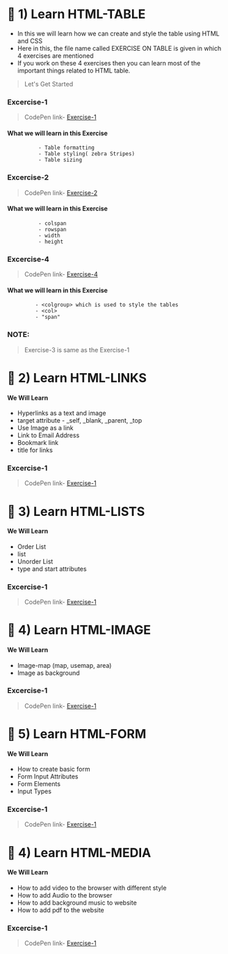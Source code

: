 

<h1> 📘 1) Learn HTML-TABLE</h1>

- In this we will learn how we can create and style the table using HTML and CSS
- Here in this, the file name called EXERCISE ON TABLE is given in which 4 exercises are mentioned
- If you work on these 4 exercises then you can learn most of the important things related to HTML table.

> Let's Get Started

### Excercise-1
> CodePen link- [Exercise-1](https://codepen.io/vinayak9669/pen/BaGLxqN)

  ####  What we will learn in this Exercise
              - Table formatting
              - Table styling( zebra Stripes)
              - Table sizing

### Excercise-2
> CodePen link- [Exercise-2](https://codepen.io/vinayak9669/pen/zYMKLGO)

   ####  What we will learn in this Exercise
              - colspan
              - rowspan
              - width
              - height

### Excercise-4
> CodePen link- [Exercise-4](https://codepen.io/vinayak9669/pen/mdQrjzL)

 ####  What we will learn in this Exercise
             - <colgroup> which is used to style the tables
             - <col>
             - "span"

### NOTE:
> Exercise-3 is same as the Exercise-1

<h1> 📘 2) Learn HTML-LINKS</h1>

   #### We Will Learn
  - Hyperlinks as a text and image
  - target attribute
                 - _self, _blank, _parent, _top
  - Use Image as a link
  - Link to Email Address
  - Bookmark link
  - title for links

### Excercise-1
> CodePen link- [Exercise-1](https://codepen.io/vinayak9669/pen/LYXbNNa)


<h1> 📘 3) Learn HTML-LISTS</h1>

 #### We Will Learn
- Order List
- list
- Unorder List
- type and start attributes
### Excercise-1
> CodePen link- [Exercise-1](https://codepen.io/vinayak9669/pen/xxQREOL)

  
 <h1> 📘 4) Learn HTML-IMAGE</h1>

 #### We Will Learn
- Image-map (map, usemap, area)
- Image as background

### Excercise-1
> CodePen link- [Exercise-1](https://codepen.io/vinayak9669/pen/abQBmRq)

<h1> 📘 5) Learn HTML-FORM</h1>

 #### We Will Learn
- How to create basic form
- Form Input Attributes
- Form Elements
- Input Types

### Excercise-1

  > CodePen link- [Exercise-1](https://codepen.io/vinayak9669/pen/PoxbBBR)

<h1> 📘 4) Learn HTML-MEDIA</h1>

 #### We Will Learn
- How to add video to the browser with different style
- How to add Audio to the browser
- How to add background music to website
- How to add pdf to the website

### Excercise-1
  > CodePen link- [Exercise-1](https://codepen.io/vinayak9669/pen/WNYXBYK)

 
